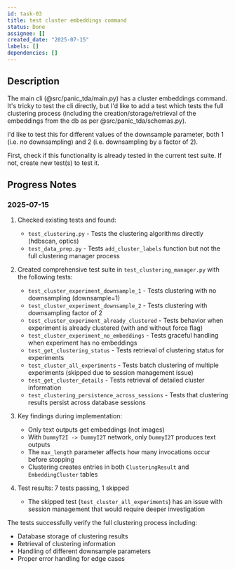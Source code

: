 ```yaml
---
id: task-03
title: test cluster embeddings command
status: Done
assignee: []
created_date: "2025-07-15"
labels: []
dependencies: []
---
```


## Description

The main cli (@src/panic_tda/main.py) has a cluster embeddings command. It's
tricky to test the cli directly, but I'd like to add a test which tests the full
clustering process (including the creation/storage/retrieval of the embeddings
from the db as per @src/panic_tda/schemas.py).

I'd like to test this for different values of the downsample parameter, both 1
(i.e. no downsampling) and 2 (i.e. downsampling by a factor of 2).

First, check if this functionality is already tested in the current test suite.
If not, create new test(s) to test it.

## Progress Notes

### 2025-07-15

1. Checked existing tests and found:

   - `test_clustering.py` - Tests the clustering algorithms directly (hdbscan,
     optics)
   - `test_data_prep.py` - Tests `add_cluster_labels` function but not the full
     clustering manager process

2. Created comprehensive test suite in `test_clustering_manager.py` with the
   following tests:

   - `test_cluster_experiment_downsample_1` - Tests clustering with no
     downsampling (downsample=1)
   - `test_cluster_experiment_downsample_2` - Tests clustering with downsampling
     factor of 2
   - `test_cluster_experiment_already_clustered` - Tests behavior when
     experiment is already clustered (with and without force flag)
   - `test_cluster_experiment_no_embeddings` - Tests graceful handling when
     experiment has no embeddings
   - `test_get_clustering_status` - Tests retrieval of clustering status for
     experiments
   - `test_cluster_all_experiments` - Tests batch clustering of multiple
     experiments (skipped due to session management issue)
   - `test_get_cluster_details` - Tests retrieval of detailed cluster
     information
   - `test_clustering_persistence_across_sessions` - Tests that clustering
     results persist across database sessions

3. Key findings during implementation:

   - Only text outputs get embeddings (not images)
   - With `DummyT2I -> DummyI2T` network, only `DummyI2T` produces text outputs
   - The `max_length` parameter affects how many invocations occur before
     stopping
   - Clustering creates entries in both `ClusteringResult` and
     `EmbeddingCluster` tables

4. Test results: 7 tests passing, 1 skipped
   - The skipped test (`test_cluster_all_experiments`) has an issue with session
     management that would require deeper investigation

The tests successfully verify the full clustering process including:

- Database storage of clustering results
- Retrieval of clustering information
- Handling of different downsample parameters
- Proper error handling for edge cases
